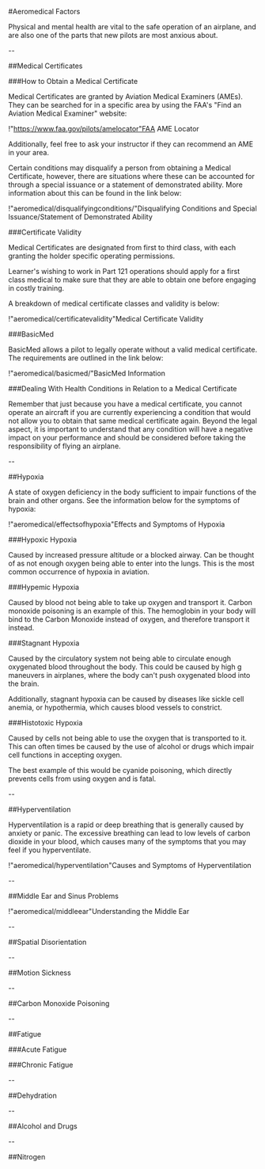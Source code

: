 #Aeromedical Factors

Physical and mental health are vital to the safe operation of an airplane, and are also one of the parts that new pilots are most anxious about.

--

##Medical Certificates

###How to Obtain a Medical Certificate

Medical Certificates are granted by Aviation Medical Examiners (AMEs). They can be searched for in a specific area by using the FAA's "Find an Aviation Medical Examiner" website:

!"https://www.faa.gov/pilots/amelocator"FAA AME Locator

Additionally, feel free to ask your instructor if they can recommend an AME in your area.

Certain conditions may disqualify a person from obtaining a Medical Certificate, however, there are situations where these can be accounted for through a special issuance or a statement of demonstrated ability. More information about this can be found in the link below:

!"aeromedical/disqualifyingconditions/"Disqualifying Conditions and Special Issuance/Statement of Demonstrated Ability

###Certificate Validity

Medical Certificates are designated from first to third class, with each granting the holder specific operating permissions.

Learner's wishing to work in Part 121 operations should apply for a first class medical to make sure that they are able to obtain one before engaging in costly training.

A breakdown of medical certificate classes and validity is below:

!"aeromedical/certificatevalidity"Medical Certificate Validity


###BasicMed

BasicMed allows a pilot to legally operate without a valid medical certificate. The requirements are outlined in the link below:

!"aeromedical/basicmed/"BasicMed Information

###Dealing With Health Conditions in Relation to a Medical Certificate

Remember that just because you have a medical certificate, you cannot operate an aircraft if you are currently experiencing a condition that would not allow you to obtain that same medical certificate again. Beyond the legal aspect, it is important to understand that any condition will have a negative impact on your performance and should be considered before taking the responsibility of flying an airplane.

--

##Hypoxia

A state of oxygen deficiency in the body sufficient to impair functions of the brain and other organs. See the information below for the symptoms of hypoxia:

!"aeromedical/effectsofhypoxia"Effects and Symptoms of Hypoxia

###Hypoxic Hypoxia

Caused by increased pressure altitude or a blocked airway. Can be thought of as not enough oxygen being able to enter into the lungs. This is the most common occurrence of hypoxia in aviation. 


###Hypemic Hypoxia

Caused by blood not being able to take up oxygen and transport it. Carbon monoxide poisoning is an example of this. The hemoglobin in your body will bind to the Carbon Monoxide instead of oxygen, and therefore transport it instead.


###Stagnant Hypoxia

Caused by the circulatory system not being able to circulate enough oxygenated blood throughout the body. This could be caused by high g maneuvers in airplanes, where the body can't push oxygenated blood into the brain.

Additionally, stagnant hypoxia can be caused by diseases like sickle cell anemia, or hypothermia, which causes blood vessels to constrict.


###Histotoxic Hypoxia

Caused by cells not being able to use the oxygen that is transported to it. This can often times be caused by the use of alcohol or drugs which impair cell functions in accepting oxygen.

The best example of this would be cyanide poisoning, which directly prevents cells from using oxygen and is fatal.

--

##Hyperventilation

Hyperventilation is a rapid or deep breathing that is generally caused by anxiety or panic. The excessive breathing can lead to low levels of carbon dioxide in your blood, which causes many of the symptoms that you may feel if you hyperventilate.

!"aeromedical/hyperventilation"Causes and Symptoms of Hyperventilation

--

##Middle Ear and Sinus Problems

!"aeromedical/middleear"Understanding the Middle Ear

--

##Spatial Disorientation

--

##Motion Sickness

--

##Carbon Monoxide Poisoning

--

##Fatigue

###Acute Fatigue

###Chronic Fatigue


--

##Dehydration

--

##Alcohol and Drugs

--

##Nitrogen


